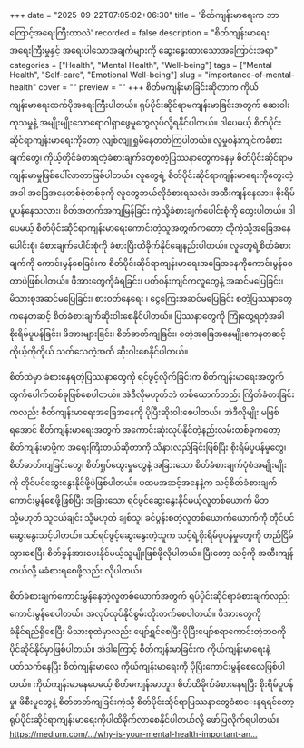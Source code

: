 +++
date = "2025-09-22T07:05:02+06:30"
title = 'စိတ်ကျန်းမာရေးက ဘာကြောင့်အရေးကြီးတာလဲ'
recorded = false
description = "စိတ်ကျန်းမာရေးအရေးကြီးမှုနှင့် အရေးပါသောအချက်များကို ဆွေးနွေးထားသောအကြောင်းအရာ"
categories = ["Health", "Mental Health", "Well-being"]
tags = ["Mental Health", "Self-care", "Emotional Well-being"]
slug = "importance-of-mental-health"
cover = ""
preview = ""
+++
စိတ်မကျန်းမာခြင်းဆိုတာက ကိုယ်ကျန်းမာရေးထက်ပိုအရေးကြီးပါတယ်။ ရုပ်ပိုင်းဆိုင်ရာမကျန်းမာခြင်းအတွက် ဆေးဝါးကုသမှုနဲ့ အမျိုးမျိုးသောရောဂါရှာဖွေမှုတွေလုပ်လို့ရနိုင်ပါတယ်။ ဒါပေမယ့် စိတ်ပိုင်းဆိုင်ရာကျန်းမာရေးကိုတော့ လျစ်လျူရှုမိနေတတ်ကြပါတယ်။ လူမှုဝန်းကျင်ကခံစားချက်တွေ၊ ကိုယ့်တိုင်ခံစားရတဲ့ခံစားချက်တွေစတဲ့ပြဿနာတွေကနေမှ စိတ်ပိုင်းဆိုင်ရာမကျန်းမာမှုဖြစ်ပေါ်လာတာဖြစ်ပါတယ်။
လူတွေရဲ့ စိတ်ပိုင်းဆိုင်ရာကျန်းမာရေးကိုတွေးတဲ့အခါ အခြေအနေတစ်စုံတစ်ခုကို လူတွေဘယ်လိုခံစားရသလဲ၊ အထီးကျန်နေလား၊ စိုးရိမ်ပူပန်နေသလား၊ စိတ်အတက်အကျမြန်ခြင်း ကဲ့သို့ခံစားချက်ပေါင်းစုံကို တွေးပါတယ်။ ဒါပေမယ့် စိတ်ပိုင်းဆိုင်ရာကျန်းမာရေးကောင်းတဲ့သူအတွက်ကတော့ ထိုကဲ့သို့အခြေအနေပေါင်းစုံ၊ ခံစားချက်ပေါင်းစုံကို ခံစားပြီးထိခိုက်နိုင်ချေနည်းပါတယ်။
လူတွေရဲ့စိတ်ခံစားချက်ကို ကောင်းမွန်စေခြင်းက စိတ်ပိုင်းဆိုင်ရာကျန်းမာရေးအခြေအနေကိုကောင်းမွန်စေတာပဲဖြစ်ပါတယ်။
ဖိအားတွေကိုခံရခြင်း၊ ပတ်ဝန်းကျင်ကလူတွေနဲ့ အဆင်မပြေခြင်း၊ မိသားစုအဆင်မပြေခြင်း၊ စားဝတ်နေရေး ၊ ငွေကြေးအဆင်မပြေခြင်း စတဲ့ပြဿနာတွေကနေတဆင့် စိတ်ခံစားချက်ဆိုးဝါးစေနိုင်ပါတယ်။ ပြဿနာတွေကို ကြုံတွေ့ရတဲ့အခါ စိုးရိမ်ပူပန်ခြင်း၊ ဖိအားများခြင်း၊ စိတ်ဓာတ်ကျခြင်း၊ စတဲ့အခြေအနေမျိုးကေနတဆင့် ကိုယ့်ကိုကိုယ် သတ်သေတဲ့အထိ ဆိုးဝါးစေနိုင်ပါတယ်။

စိတ်ထဲမှာ ခံစားနေရတဲ့ပြဿနာတွေကို ရင်ဖွင့်လိုက်ခြင်းက စိတ်ကျန်းမာရေးအတွက် ထွက်ပေါက်တစ်ခုဖြစ်စေပါတယ်။
အဲဒီလိုမဟုတ်ဘဲ တစ်ယောက်တည်း ကြိတ်ခံစားခြင်းကလည်း စိတ်ကျန်းမာရေးအခြေအနေကို ပိုပြီးဆိုးဝါးစေပါတယ်။
အဲဒီလိုမျိုး မဖြစ်ရအောင် စိတ်ကျန်းမာရေးအတွက် အကောင်းဆုံးလုပ်နိုင်တဲ့နည်းလမ်းတစ်ခုကတော့
စိတ်ကျန်းမာဖို့က အရေးကြီးတယ်ဆိုတာကို သိနားလည်ခြင်းဖြစ်ပြီး စိုးရိမ်ပူပန်မှုတွေ၊ စိတ်ဓာတ်ကျခြင်းတွေ၊ စိတ်ရှုပ်ထွေးမှုတွေနဲ့ အခြားသော စိတ်ခံစားချက်ပုံစံအမျိုးမျိုးကို တိုင်ပင်ဆွေးနွေးနိုင်ဖို့ပဲဖြစ်ပါတယ်။ ပထမအဆင့်အနေနဲ့က သင့်စိတ်ခံစားချက်ကောင်းမွန်စေဖို့ဖြစ်ပြီး အခြားသော ရင်ဖွင်ဆွေးနွေးနိုင်မယ့်လူတစ်ယောက် မိဘ သို့မဟုတ် သူငယ်ချင်း သို့မဟုတ် ချစ်သူ၊ ခင်ပွန်းစတဲ့လူတစ်ယောက်ယောက်ကို တိုင်ပင်ဆွေးနွေးသင့်ပါတယ်။
သင်ရင်ဖွင့်ဆွေးနွေးတဲ့သူက သင့်ရဲ့စိုးရိမ်ပူပန်မှုတွေကို တည်ငြိမ်သွားစေပြီး စိတ်ခွန်အားပေးနိုင်မယ့်သူမျိုးဖြစ်ဖို့လိုပါတယ်။ ပြီးတော့ သင့်ကို အထီးကျန်တယ်လို့ မခံစားရစေဖို့လည်း လိုပါတယ်။

စိတ်ခံစားချက်ကောင်းမွန်နေတဲ့လူတစ်ယောက်အတွက် ရုပ်ပိုင်းဆိုင်ရာခံစားချက်လည်း ကောင်းမွန်စေပါတယ်။ အလုပ်လုပ်နိုင်စွမ်းတိုးတက်စေပါတယ်။ ဖိအားတွေကိုခံနိုင်ရည်ရှိစေပြီး မိသားစုထဲမှာလည်း ပျော်ရွှင်စေပြီး ပိုပြီးပျော်စရာကောင်းတဲ့ဘဝကိုပိုင်ဆိုင်နိုင်မှာဖြစ်ပါတယ်။ အဲဒါကြောင့် စိတ်ကျန်းမာခြင်းက ကိုယ်ကျန်းမာရေးနဲ့ပတ်သက်နေပြီး စိတ်ကျန်းမာလေ ကိုယ်ကျန်းမာရေးကို ပိုပြီးကောင်းမွန်စေလေဖြစ်ပါတယ်။ ကိုယ်ကျန်းမာနေပေမယ့် စိတ်မကျန်းမာဘူး၊ စိတ်ထိခိုက်ခံစားနေရပြီး စိုးရိမ်ပူပန်မှု၊ ဖိစီးမှုတွေနဲ့ စိတ်ဓာတ်ကျခြင်းကဲ့သို့ စိတ်ပိုင်းဆိုင်ရာပြဿနာတွေခံစာေးနရရင်တော့ ရုပ်ပိုင်းဆိုင်ရာကျန်းမာရေးကိုပါထိခိုက်လာစေနိုင်ပါတယ်လို့ ဖော်ပြလိုက်ရပါတယ်။
https://medium.com/…/why-is-your-mental-health-important-an… 